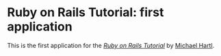 # Ruby on Rails Tutorial: first application

This is the first application for the 
[*Ruby on Rails Tutorial*](https://railstutorial.org/)
by [Michael Hartl](http://michaelhartl.com/).